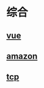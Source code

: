 # 综合


## [vue](other/vue/README.md)
## [amazon](other/amazon/README.md)
## [tcp](other/tcp/README.md)
